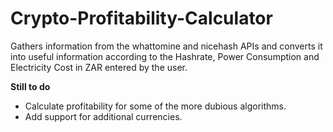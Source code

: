 # Crypto-Profitability-Calculator

Gathers information from the whattomine and nicehash APIs and converts it into useful information according to the Hashrate, Power Consumption and Electricity Cost in ZAR entered by the user.

<b>Still to do</b>
<ul>
  <li>Calculate profitability for some of the more dubious algorithms.</li>
  <li>Add support for additional currencies.</li>
</ul>

